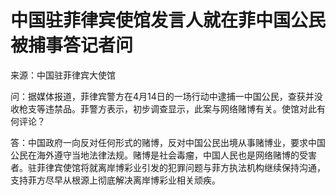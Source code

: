 # 中国驻菲律宾使馆发言人就在菲中国公民被捕事答记者问

来源：中国驻菲律宾大使馆

问：据媒体报道，菲律宾警方在4月14日的一场行动中逮捕一中国公民，查获并没收枪支等违禁品。菲警方表示，初步调查显示，此案与网络赌博有关。使馆对此有何评论？

答：中国政府一向反对任何形式的赌博，反对中国公民出境从事赌博业，要求中国公民在海外遵守当地法律法规。赌博是社会毒瘤，中国人民也是网络赌博的受害者。驻菲律宾使馆将就离岸博彩业引发的犯罪问题与菲方执法机构继续保持沟通，支持菲方尽早从根源上彻底解决离岸博彩业相关顽疾。

